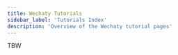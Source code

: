 ```yaml
---
title: Wechaty Tutorials
sidebar_label: 'Tutorials Index'
description: 'Overview of the Wechaty tutorial pages'
---
```


TBW
